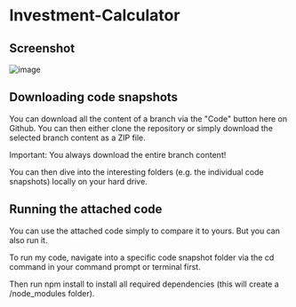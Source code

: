 # Investment-Calculator

## Screenshot 

![image](https://github.com/abhinavyadav1806/Investment-Calculator/assets/65406693/d32c9c63-9aa8-40aa-8579-db4712c7f33a)

## Downloading code snapshots
You can download all the content of a branch via the "Code" button here on Github. You can then either clone the repository or simply download the selected branch content as a ZIP file.

Important: You always download the entire branch content!

You can then dive into the interesting folders (e.g. the individual code snapshots) locally on your hard drive.

## Running the attached code
You can use the attached code simply to compare it to yours. But you can also run it.

To run my code, navigate into a specific code snapshot folder via the cd command in your command prompt or terminal first.

Then run npm install to install all required dependencies (this will create a /node_modules folder).
